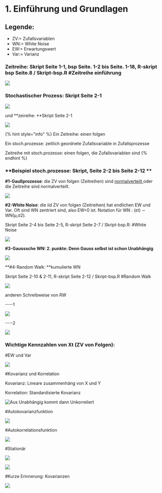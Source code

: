 # 1. Einführung und Grundlagen

## Legende:

* ZV:= Zufallsvariablen
* WN:= White Noise
* EW:= Erwartungswert
* Var:= Varianz

### **Zeitreihe**: Skript Seite 1-1, bsp Seite. 1-2 bis Seite. 1-18, R-skript bsp Seite.8 / Skript-bsp.R \#Zeitreihe einführung

![](.gitbook/assets/1-zeitreihe.PNG)

### **Stochastischer Prozess**: Skript Seite 2-1

![](.gitbook/assets/2-stochpro.PNG)

und **zeireihe: **Skript Seite 2-1

![](.gitbook/assets/3-zeitreihe.PNG)

{% hint style="info" %}
Ein Zeitreihe: einen folgen

Ein stoch.prozesse: zeitlich geordnete Zufallsvariable in Zufallsprozesse

Zeitreihe mit stoch.prozesse: einen folgen, die Zufallsvariablen sind
{% endhint %}



### **Beispiel stoch.prozesse: Skript, Seite 2-2 bis Seite 2-12 **

**\#1-Gaußprozesse**: die ZV von folgen \(Zeitreihen\) sind [normalverteilt ](https://de.wikipedia.org/wiki/Normalverteilung)oder die Zeitreihe sind normalverteilt. 

![](.gitbook/assets/4-gauss-prozesse.PNG)

**\#2-White Noise**: die iid ZV von folgen \(Zeitreihen\) hat endlichen EW und Var. Oft sind WN zentriert sind, also EW=0 ist. Notation für WN : \(εt\) ∼ WN\(µ,σ2\). 

Skript Seite 2-4 bis Seite 2-5, R-skript Seite 2-7 / Skript-bsp.R: \#White Noise

![](.gitbook/assets/5-wn.PNG)

**\#3-Gausssche WN: 2. punkte: Denn Gauss selbst ist schon Unabhängig**

![](.gitbook/assets/6-gauss-wn.PNG)

**\#4-Random Walk: **kumulierte WN

Skript Seite 2-10 & 2-11, R-skript Seite 2-12 / Skript-bsp.R \#Random Walk



![](.gitbook/assets/7-rw.PNG)

anderen Schreibweise von RW

----1

![](.gitbook/assets/8-rw2.PNG)

----2

![](.gitbook/assets/9-rw3.PNG)

### Wichtige Kennzahlen von Xt \(ZV von Folgen\):

\#EW und Var

![](.gitbook/assets/10-ew-var.PNG)

\#Kovarianz und Korrelation

Kovarianz: Lineare zusammenhäng von X und Y

Korrelation: Standardisierte Kovarianz

![Aus Unabh&#xE4;ngig kommt dann Unkorreliert](.gitbook/assets/a-kovarianz-korrelations%20%281%29.PNG)



\#Autokovarianzfunktion 

![](.gitbook/assets/11-autokovarianz.PNG)

\#Autokorrelationsfunktion

![](.gitbook/assets/12-autokorrelation.PNG)

\#Stationär

![](.gitbook/assets/13-stationaer.PNG)

![](.gitbook/assets/14-stationaer2.PNG)

\#Kurze Erinnerung: Kovarianzen

![](.gitbook/assets/15-kovarianzen.PNG)

